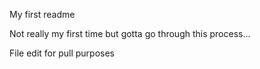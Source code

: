 My first readme

Not really my first time but gotta go through this process...

File edit for pull purposes
